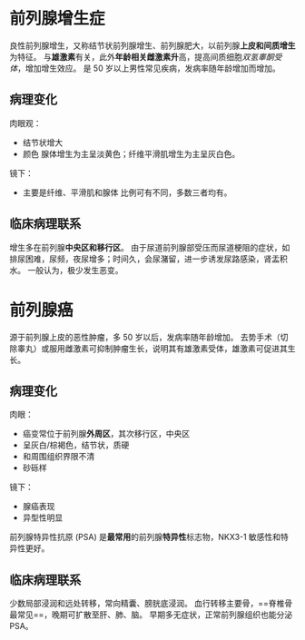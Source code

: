 # 前列腺增生症
良性前列腺增生，又称结节状前列腺增生、前列腺肥大，以前列腺**上皮和间质增生**为特征。
与**雄激素**有关，此外**年龄相关雌激素升**高，提高间质细胞*双氢睾酮受体*，增加增生效应。
是 50 岁以上男性常见疾病，发病率随年龄增加而增加。
## 病理变化
肉眼观：
- 结节状增大
- 颜色
  腺体增生为主呈淡黄色；纤维平滑肌增生为主呈灰白色。

镜下：
- 主要是纤维、平滑肌和腺体
  比例可有不同，多数三者均有。
## 临床病理联系
增生多在前列腺**中央区和移行区**。
由于尿道前列腺部受压而尿道梗阻的症状，如排尿困难，尿频，夜尿增多；时间久，会尿潴留，进一步诱发尿路感染，肾盂积水。
一般认为，极少发生恶变。
# 前列腺癌
源于前列腺上皮的恶性肿瘤，多 50 岁以后，发病率随年龄增加。
去势手术（切除睾丸）或服用雌激素可抑制肿瘤生长，说明其有雄激素受体，雄激素可促进其生长。
## 病理变化
肉眼：
- 癌变常位于前列腺**外周区**，其次移行区，中央区
- 呈灰白/棕褐色，结节状，质硬
- 和周围组织界限不清
- 砂砾样

镜下：
- 腺癌表现
- 异型性明显

前列腺特异性抗原 (PSA) 是**最常用**的前列腺**特异性**标志物，NKX3-1 敏感性和特异性更好。
## 临床病理联系
少数局部浸润和远处转移，常向精囊、膀胱底浸润。
血行转移主要骨，==脊椎骨最常见==，晚期可扩散至肝、肺、脑。
早期多无症状，正常前列腺组织也能分泌 PSA。